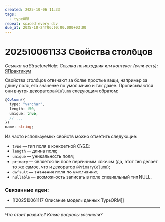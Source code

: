 ```yaml
---
created: 2025-10-06 11:33
tags:
  - typeORM
repeat: spaced every day
due_at: 2025-10-24T06:00:00.000+03:00
---
```

# 202510061133 Свойства столбцов

*Ссылка на StructureNote:*
*Ссылка на исходник или контекст (если есть):* [ЯПрактикум](https://practicum.yandex.ru/learn/backend-nodejs/courses/a4214ab0-2146-4152-b90e-651bf4c7ca5e/sprints/564244/topics/104f2765-a9c9-4617-8a5e-f21b675cf9b3/lessons/c08ac5b4-adfa-4b80-ae52-dccb043b4323/)

Свойства столбцов отвечают за более простые вещи, например за длину поля, его значение по умолчанию и так далее. Прописываются они внутри декоратора `@Column` следующим образом:

```ts
@Column({
  type: "varchar",
  length: 150,
  unique: true,
  // ...
})
name: string;
```

Из часто используемых свойств можно отметить следующие:

- `type` — тип поля в конкретной СУБД;
- `length` — длина поля;
- `unique` — уникальность поля;
- `primary` — является ли поле первичным ключом (да, этот тип делает то же самое, что и декоратор `@PrimaryColumn`);
- `default` — значение поля по умолчанию;
- `nullable` — возможность записать в поле специальный тип NULL.

### Связанные идеи:

* [[202510061117 Описание модели данных TypeORM]]

---

*Что стоит развить? Какие вопросы возникли?*
